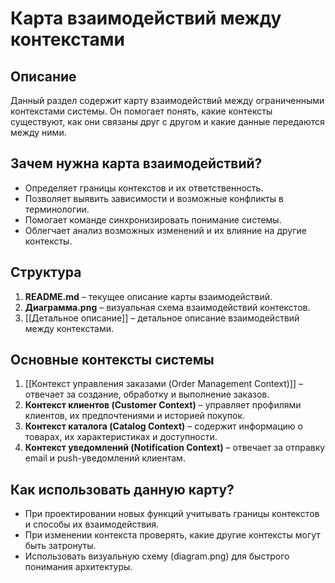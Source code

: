 # Карта взаимодействий между контекстами

## Описание

Данный раздел содержит карту взаимодействий между ограниченными контекстами системы. Он помогает понять, какие контексты существуют, как они связаны друг с другом и какие данные передаются между ними.

## Зачем нужна карта взаимодействий?

- Определяет границы контекстов и их ответственность.
- Позволяет выявить зависимости и возможные конфликты в терминологии.
- Помогает команде синхронизировать понимание системы.
- Облегчает анализ возможных изменений и их влияние на другие контексты.

## Структура

1. **README.md** – текущее описание карты взаимодействий.
2. **Диаграмма.png** – визуальная схема взаимодействий контекстов.
3. [[Детальное описание]] – детальное описание взаимодействий между контекстами.

## Основные контексты системы

1. [[Контекст управления заказами (Order Management Context)]] – отвечает за создание, обработку и выполнение заказов.
2. **Контекст клиентов (Customer Context)** – управляет профилями клиентов, их предпочтениями и историей покупок.
3. **Контекст каталога (Catalog Context)** – содержит информацию о товарах, их характеристиках и доступности.
4. **Контекст уведомлений (Notification Context)** – отвечает за отправку email и push-уведомлений клиентам.

## Как использовать данную карту?

- При проектировании новых функций учитывать границы контекстов и способы их взаимодействия.
- При изменении контекста проверять, какие другие контексты могут быть затронуты.
- Использовать визуальную схему (diagram.png) для быстрого понимания архитектуры.